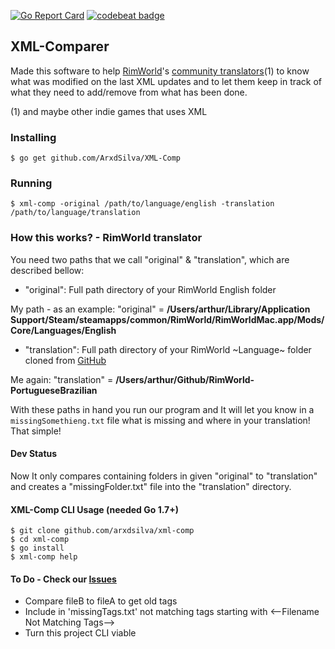 [![Go Report Card](https://goreportcard.com/badge/github.com/arxdsilva/XML-Comp)](https://goreportcard.com/report/github.com/arxdsilva/XML-Comp)
[![codebeat badge](https://codebeat.co/badges/1600adbb-27a3-4c3b-803e-818e1834b51a)](https://codebeat.co/projects/github-com-arxdsilva-xml-comp)

## XML-Comparer
Made this software to help [RimWorld](http://rimworldgame.com/)'s [community translators](https://github.com/ludeon)(1) to know what was modified on the last XML updates and to let them keep in track of what they need to add/remove from what has been done.

(1) and maybe other indie games that uses XML

### Installing
```
$ go get github.com/ArxdSilva/XML-Comp
```

### Running
```shell
$ xml-comp -original /path/to/language/english -translation /path/to/language/translation
```

### How this works? - RimWorld translator
You need two paths that we call "original" & "translation", which are described bellow:
- "original": Full path directory of your RimWorld English folder

My path - as an example: "original" = **/Users/arthur/Library/Application Support/Steam/steamapps/common/RimWorld/RimWorldMac.app/Mods/Core/Languages/English**
- "translation": Full path directory of your RimWorld ~Language~ folder cloned from [GitHub](https://github.com/ludeon)

Me again: "translation" = **/Users/arthur/Github/RimWorld-PortugueseBrazilian**

With these paths in hand you run our program and It will let you know in a `missingSomethieng.txt` file what is missing and where in your translation! That simple!

#### Dev Status
Now It only compares containing folders in given "original" to "translation" and creates a "missingFolder.txt" file into the "translation" directory.

#### XML-Comp CLI Usage (needed Go 1.7+)
```shell
$ git clone github.com/arxdsilva/xml-comp
$ cd xml-comp
$ go install
$ xml-comp help
```

#### To Do - Check our [Issues](https://github.com/ArxdSilva/XML-Comp/issues)
- Compare fileB to fileA to get old tags
- Include in 'missingTags.txt' not matching tags starting with <--Filename Not Matching Tags-->
- Turn this project CLI viable
